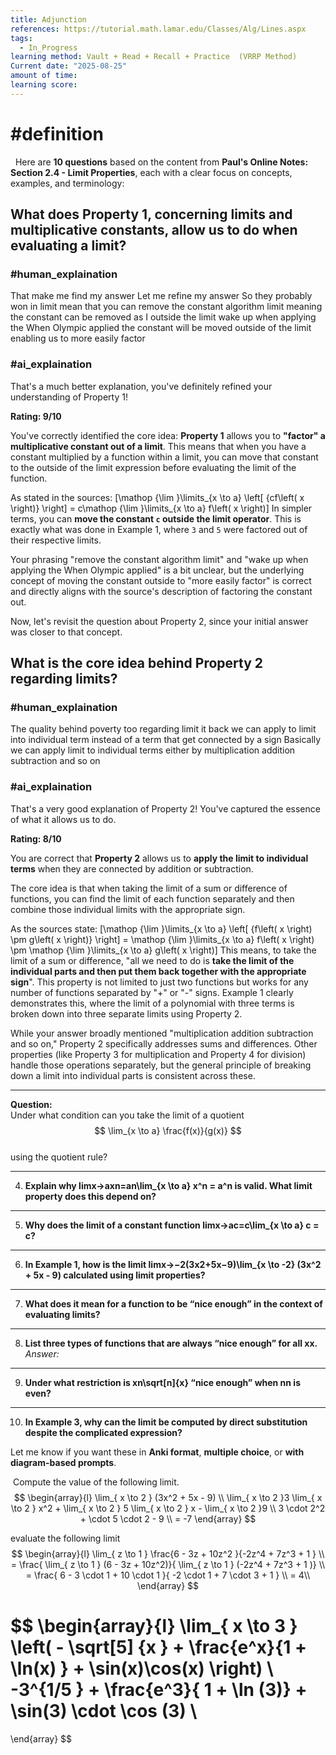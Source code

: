 ```yaml
---
title: Adjunction
references: https://tutorial.math.lamar.edu/Classes/Alg/Lines.aspx
tags:
  - In_Progress
learning method: Vault + Read + Recall + Practice  (VRRP Method)
Current date: "2025-08-25"
amount of time: 
learning score:
---
```


# #definition 
 
Here are **10 questions** based on the content from **Paul's Online Notes: Section 2.4 - Limit Properties**, each with a clear focus on concepts, examples, and terminology:


## **What does Property 1, concerning limits and multiplicative constants, allow us to do when evaluating a limit?** 

### #human_explaination 
That make me find my answer Let me refine my answer So they probably won in limit mean that you can remove the constant algorithm limit meaning the constant can be removed as I outside the limit wake up when applying the When Olympic applied the constant will be moved outside of the limit enabling us to more easily factor

### #ai_explaination 
That's a much better explanation, you've definitely refined your understanding of Property 1!

**Rating: 9/10**

You've correctly identified the core idea: **Property 1** allows you to **"factor" a multiplicative constant out of a limit**. This means that when you have a constant multiplied by a function within a limit, you can move that constant to the outside of the limit expression before evaluating the limit of the function.

As stated in the sources: [\mathop {\lim }\limits_{x \to a} \left[ {cf\left( x \right)} \right] = c\mathop {\lim }\limits_{x \to a} f\left( x \right)] In simpler terms, you can **move the constant `c` outside the limit operator**. This is exactly what was done in Example 1, where `3` and `5` were factored out of their respective limits.

Your phrasing "remove the constant algorithm limit" and "wake up when applying the When Olympic applied" is a bit unclear, but the underlying concept of moving the constant outside to "more easily factor" is correct and directly aligns with the source's description of factoring the constant out.

Now, let's revisit the question about Property 2, since your initial answer was closer to that concept.

## **What is the core idea behind Property 2 regarding limits?**
### #human_explaination 
The quality behind poverty too regarding limit it back we can apply to limit into individual term instead of a term that get connected by a sign Basically we can apply limit to individual terms either by multiplication addition subtraction and so on

### #ai_explaination 

That's a very good explanation of Property 2! You've captured the essence of what it allows us to do.

**Rating: 8/10**

You are correct that **Property 2** allows us to **apply the limit to individual terms** when they are connected by addition or subtraction.

The core idea is that when taking the limit of a sum or difference of functions, you can find the limit of each function separately and then combine those individual limits with the appropriate sign.

As the sources state: [\mathop {\lim }\limits_{x \to a} \left[ {f\left( x \right) \pm g\left( x \right)} \right] = \mathop {\lim }\limits_{x \to a} f\left( x \right) \pm \mathop {\lim }\limits_{x \to a} g\left( x \right)] This means, to take the limit of a sum or difference, "all we need to do is **take the limit of the individual parts and then put them back together with the appropriate sign**". This property is not limited to just two functions but works for any number of functions separated by "+" or "-" signs. Example 1 clearly demonstrates this, where the limit of a polynomial with three terms is broken down into three separate limits using Property 2.

While your answer broadly mentioned "multiplication addition subtraction and so on," Property 2 specifically addresses sums and differences. Other properties (like Property 3 for multiplication and Property 4 for division) handle those operations separately, but the general principle of breaking down a limit into individual parts is consistent across these.

---

**Question:**  
Under what condition can you take the limit of a quotient  
$$
\lim_{x \to a} \frac{f(x)}{g(x)}
$$  
using the quotient rule?



---

4. **Explain why lim⁡x→axn=an\lim_{x \to a} x^n = a^n is valid. What limit property does this depend on?**  

---

5. **Why does the limit of a constant function lim⁡x→ac=c\lim_{x \to a} c = c?**  


---

6. **In Example 1, how is the limit lim⁡x→−2(3x2+5x−9)\lim_{x \to -2} (3x^2 + 5x - 9) calculated using limit properties?**  

---

7. **What does it mean for a function to be “nice enough” in the context of evaluating limits?**  

---

8. **List three types of functions that are always “nice enough” for all xx.**  
    _Answer:_


---

9. **Under what restriction is xn\sqrt[n]{x} “nice enough” when nn is even?**  

---

10. **In Example 3, why can the limit be computed by direct substitution despite the complicated expression?**  

Let me know if you want these in **Anki format**, **multiple choice**, or **with diagram-based prompts**.












 Compute the value of the following limit.   
$$
\begin{array}{l} 
\lim_{  x \to  2 }   (3x^2  +  5x -  9)     \\
\lim_{  x \to  2 }3    \lim_{  x \to  2 } x^2 +  \lim_{  x \to  2 } 5 \lim_{  x \to  2 }  x     - \lim_{  x \to  2 }9  \\
3  \cdot  2^2  +   \cdot  5 \cdot 2 -    9   \\
  =  -7
\end{array}
$$

evaluate the  following limit 
$$
\begin{array}{l} 
\lim_{  z \to 1 }     \frac{6  -  3z + 10z^2 }{-2z^4   + 7z^3  + 1 }   \\
 =   \frac{ \lim_{  z \to 1 } (6  -  3z + 10z^2)}{ \lim_{  z \to 1 }  (-2z^4   + 7z^3  + 1 )}  \\
 =  \frac{ 6  -   3 \cdot 1    +  10 \cdot 1  }{ -2 \cdot 1   +  7 \cdot  3 + 1 }  \\
=   4\\  
\end{array}
$$


$$
\begin{array}{l} 
\lim_{ x \to  3 }  \left( - \sqrt[5] {x   }  +   \frac{e^x}{1 + \ln(x)  } + \sin(x)\cos(x) \right)  \\
-3^{1/5 }   +  \frac{e^3}{ 1 +  \ln (3)}  + \sin(3) \cdot  \cos (3)   \\
=    
\end{array}
$$